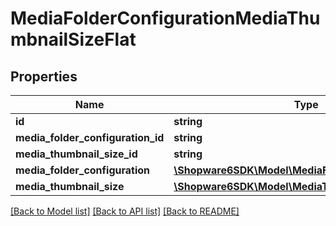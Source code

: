 # MediaFolderConfigurationMediaThumbnailSizeFlat

## Properties
Name | Type | Description | Notes
------------ | ------------- | ------------- | -------------
**id** | **string** |  | [optional] 
**media_folder_configuration_id** | **string** |  | 
**media_thumbnail_size_id** | **string** |  | 
**media_folder_configuration** | [**\Shopware6SDK\Model\MediaFolderConfigurationFlat**](MediaFolderConfigurationFlat.md) |  | [optional] 
**media_thumbnail_size** | [**\Shopware6SDK\Model\MediaThumbnailSizeFlat**](MediaThumbnailSizeFlat.md) |  | [optional] 

[[Back to Model list]](../../README.md#documentation-for-models) [[Back to API list]](../../README.md#documentation-for-api-endpoints) [[Back to README]](../../README.md)

